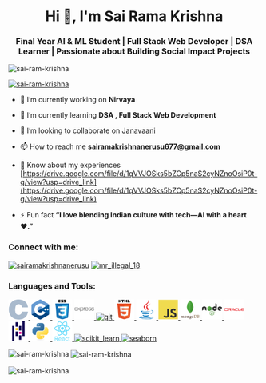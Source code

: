 <h1 align="center">Hi 👋, I'm Sai Rama Krishna</h1>
<h3 align="center">Final Year AI & ML Student | Full Stack Web Developer | DSA Learner | Passionate about Building Social Impact Projects</h3>

<p align="left"> <img src="https://komarev.com/ghpvc/?username=sai-ram-krishna&label=Profile%20views&color=0e75b6&style=flat" alt="sai-ram-krishna" /> </p>

<p align="left"> <a href="https://github.com/ryo-ma/github-profile-trophy"><img src="https://github-profile-trophy.vercel.app/?username=sai-ram-krishna" alt="sai-ram-krishna" /></a> </p>

- 🔭 I’m currently working on **Nirvaya**

- 🌱 I’m currently learning **DSA , Full Stack Web Development**

- 👯 I’m looking to collaborate on [Janavaani](https://github.com/sai-ram-krishna/janavaani-community-hub.git)

- 📫 How to reach me **sairamakrishnanerusu677@gmail.com**

- 📄 Know about my experiences [https://drive.google.com/file/d/1qVVJOSks5bZCp5naS2cyNZnoOsiP0t-g/view?usp=drive_link](https://drive.google.com/file/d/1qVVJOSks5bZCp5naS2cyNZnoOsiP0t-g/view?usp=drive_link)

- ⚡ Fun fact **“I love blending Indian culture with tech—AI with a heart ❤️.”**

<h3 align="left">Connect with me:</h3>
<p align="left">
<a href="https://linkedin.com/in/sairamakrishnanerusu" target="blank"><img align="center" src="https://raw.githubusercontent.com/rahuldkjain/github-profile-readme-generator/master/src/images/icons/Social/linked-in-alt.svg" alt="sairamakrishnanerusu" height="30" width="40" /></a>
<a href="https://instagram.com/mr_illegal_18" target="blank"><img align="center" src="https://raw.githubusercontent.com/rahuldkjain/github-profile-readme-generator/master/src/images/icons/Social/instagram.svg" alt="mr_illegal_18" height="30" width="40" /></a>
</p>

<h3 align="left">Languages and Tools:</h3>
<p align="left"> <a href="https://www.cprogramming.com/" target="_blank" rel="noreferrer"> <img src="https://raw.githubusercontent.com/devicons/devicon/master/icons/c/c-original.svg" alt="c" width="40" height="40"/> </a> <a href="https://www.w3schools.com/cpp/" target="_blank" rel="noreferrer"> <img src="https://raw.githubusercontent.com/devicons/devicon/master/icons/cplusplus/cplusplus-original.svg" alt="cplusplus" width="40" height="40"/> </a> <a href="https://www.w3schools.com/css/" target="_blank" rel="noreferrer"> <img src="https://raw.githubusercontent.com/devicons/devicon/master/icons/css3/css3-original-wordmark.svg" alt="css3" width="40" height="40"/> </a> <a href="https://expressjs.com" target="_blank" rel="noreferrer"> <img src="https://raw.githubusercontent.com/devicons/devicon/master/icons/express/express-original-wordmark.svg" alt="express" width="40" height="40"/> </a> <a href="https://git-scm.com/" target="_blank" rel="noreferrer"> <img src="https://www.vectorlogo.zone/logos/git-scm/git-scm-icon.svg" alt="git" width="40" height="40"/> </a> <a href="https://www.w3.org/html/" target="_blank" rel="noreferrer"> <img src="https://raw.githubusercontent.com/devicons/devicon/master/icons/html5/html5-original-wordmark.svg" alt="html5" width="40" height="40"/> </a> <a href="https://www.java.com" target="_blank" rel="noreferrer"> <img src="https://raw.githubusercontent.com/devicons/devicon/master/icons/java/java-original.svg" alt="java" width="40" height="40"/> </a> <a href="https://developer.mozilla.org/en-US/docs/Web/JavaScript" target="_blank" rel="noreferrer"> <img src="https://raw.githubusercontent.com/devicons/devicon/master/icons/javascript/javascript-original.svg" alt="javascript" width="40" height="40"/> </a> <a href="https://www.mongodb.com/" target="_blank" rel="noreferrer"> <img src="https://raw.githubusercontent.com/devicons/devicon/master/icons/mongodb/mongodb-original-wordmark.svg" alt="mongodb" width="40" height="40"/> </a> <a href="https://nodejs.org" target="_blank" rel="noreferrer"> <img src="https://raw.githubusercontent.com/devicons/devicon/master/icons/nodejs/nodejs-original-wordmark.svg" alt="nodejs" width="40" height="40"/> </a> <a href="https://www.oracle.com/" target="_blank" rel="noreferrer"> <img src="https://raw.githubusercontent.com/devicons/devicon/master/icons/oracle/oracle-original.svg" alt="oracle" width="40" height="40"/> </a> <a href="https://pandas.pydata.org/" target="_blank" rel="noreferrer"> <img src="https://raw.githubusercontent.com/devicons/devicon/2ae2a900d2f041da66e950e4d48052658d850630/icons/pandas/pandas-original.svg" alt="pandas" width="40" height="40"/> </a> <a href="https://www.python.org" target="_blank" rel="noreferrer"> <img src="https://raw.githubusercontent.com/devicons/devicon/master/icons/python/python-original.svg" alt="python" width="40" height="40"/> </a> <a href="https://reactjs.org/" target="_blank" rel="noreferrer"> <img src="https://raw.githubusercontent.com/devicons/devicon/master/icons/react/react-original-wordmark.svg" alt="react" width="40" height="40"/> </a> <a href="https://scikit-learn.org/" target="_blank" rel="noreferrer"> <img src="https://upload.wikimedia.org/wikipedia/commons/0/05/Scikit_learn_logo_small.svg" alt="scikit_learn" width="40" height="40"/> </a> <a href="https://seaborn.pydata.org/" target="_blank" rel="noreferrer"> <img src="https://seaborn.pydata.org/_images/logo-mark-lightbg.svg" alt="seaborn" width="40" height="40"/> </a> </p>

<p><img align="left" src="https://github-readme-stats.vercel.app/api/top-langs?username=sai-ram-krishna&show_icons=true&locale=en&layout=compact" alt="sai-ram-krishna" /></p>

<p>&nbsp;<img align="center" src="https://github-readme-stats.vercel.app/api?username=sai-ram-krishna&show_icons=true&locale=en" alt="sai-ram-krishna" /></p>

<p><img align="center" src="https://github-readme-streak-stats.herokuapp.com/?user=sai-ram-krishna&" alt="sai-ram-krishna" /></p>
